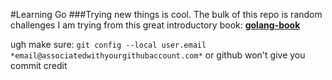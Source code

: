 #Learning Go
###Trying new things is cool.
The bulk of this repo is random challenges I am trying from this great introductory book: [**golang-book**](http://www.golang-book.com)

ugh make sure:
    `git config --local user.email *email@associatedwithyourgithubaccount.com*`
or github won't give you commit credit
